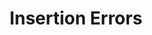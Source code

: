 ---
title: "Insertion Errors"

categories: ['']

tags: ['Insertion', 'Errors']

arwords: 'أخطاء إدراج'

arexps: []

enwords: ['Insertion Errors']

enexps: []

arlexicons: 'خ'

enlexicons: 'I'

authors: ['Ruqayya Roshdy']

translators: ['']

citations: 'تطبيقات الذكاء الاصطناعي في خدمة اللغة العربية'

sources: 'مركز الملك عبدالله بن عبدالعزيز الدولي لخدمة اللغة العربية'

word: "true"

slug: ""
---